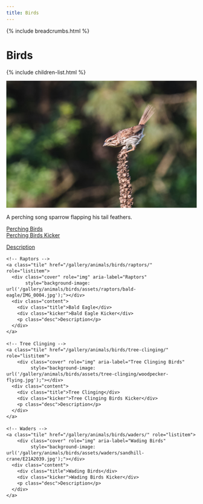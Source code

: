 ```yaml
---
title: Birds
---
```


{% include breadcrumbs.html %}
# Birds
{% include children-list.html %}

<img src="/gallery/animals/birds/assets/perching/song-sparrow/E21A1917_1.jpg"
     alt="Song Sparrow perching on mullien"
     style="max-width:100%; height:auto; display:block; margin-bottom:1rem;">

A perching song sparrow flapping his tail feathers.

  <div class="grid" role="list">
    <!-- Perching Birds -->
    <a class="tile" href="/gallery/animals/birds/perching/" role="listitem">
      <div class="cover" role="img" aria-label="Perching"
           style="background-image: url('/gallery/animals/birds/assets/perching/house-wren/E21A2645.jpg');"></div>
      <div class="content">
        <div class="title">Perching Birds</div>
        <div class="kicker">Perching Birds Kicker</div>
        <p class="desc">Description</p>
      </div>
    </a>

    <!-- Raptors -->
    <a class="tile" href="/gallery/animals/birds/raptors/" role="listitem">
      <div class="cover" role="img" aria-label="Raptors"
           style="background-image: url('/gallery/animals/birds/assets/raptors/bald-eagle/IMG_0004.jpg');"></div>
      <div class="content">
        <div class="title">Bald Eagle</div>
        <div class="kicker">Bald Eagle Kicker</div>
        <p class="desc">Description</p>
      </div>
    </a>

    <!-- Tree Clinging -->
    <a class="tile" href="/gallery/animals/birds/tree-clinging/" role="listitem">
        <div class="cover" role="img" aria-label="Tree Clinging Birds"
             style="background-image: url('/gallery/animals/birds/assets/tree-clinging/woodpecker-flying.jpg');"></div>
      <div class="content">
        <div class="title">Tree Clinging</div>
        <div class="kicker">Tree Clinging Birds Kicker</div>
        <p class="desc">Description</p>
      </div>
    </a>

    <!-- Waders -->
    <a class="tile" href="/gallery/animals/birds/waders/" role="listitem">
        <div class="cover" role="img" aria-label="Wading Birds"
             style="background-image: url('/gallery/animals/birds/assets/waders/sandhill-crane/E21A2039.jpg');"></div>
      <div class="content">
        <div class="title">Wading Birds</div>
        <div class="kicker">Wading Birds Kicker</div>
        <p class="desc">Description</p>
      </div>
    </a>
  </div>